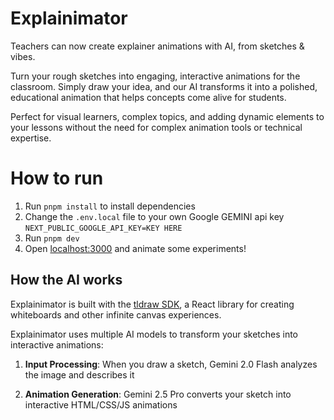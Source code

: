 # Explainimator

Teachers can now create explainer animations with AI, from sketches & vibes.

Turn your rough sketches into engaging, interactive animations for the classroom. Simply draw your idea, and our AI transforms it into a polished, educational animation that helps concepts come alive for students.

Perfect for visual learners, complex topics, and adding dynamic elements to your lessons without the need for complex animation tools or technical expertise.

# How to run

1. Run `pnpm install` to install dependencies
2. Change the `.env.local` file to your own Google GEMINI api key `NEXT_PUBLIC_GOOGLE_API_KEY=KEY HERE`
3. Run `pnpm dev`
4. Open [localhost:3000](http://localhost:3000) and animate some experiments!

## How the AI works

Explainimator is built with the [tldraw SDK](https://tldraw.dev), a React library for creating whiteboards and other infinite canvas experiences.

Explainimator uses multiple AI models to transform your sketches into interactive animations:

1. **Input Processing**: When you draw a sketch, Gemini 2.0 Flash analyzes the image and describes it

2. **Animation Generation**: Gemini 2.5 Pro converts your sketch into interactive HTML/CSS/JS animations
